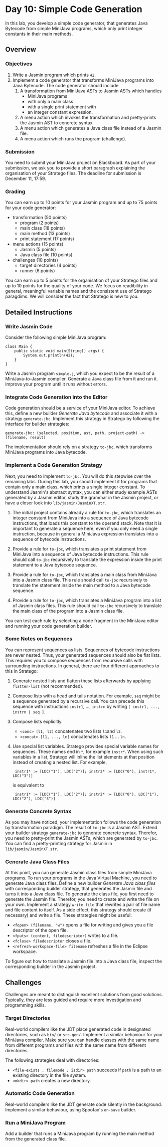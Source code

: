 # Day 10: Simple Code Generation

In this lab, you develop a simple code generator, that generates Java Bytecode from simple MiniJava programs, which only print integer constants in their main methods.

## Overview

### Objectives

1. Write a Jasmin program which prints `42`.
2. Implement a code generator that transforms MiniJava programs into Java Bytecode.
The code generator should include
    1. A transformation from MiniJava ASTs to Jasmin ASTs which handles 
        * MiniJava programs 
        * with only a main class 
        * with a single print statement with
        * an integer constant expression.
    2. A menu action which invokes the transformation and pretty-prints the Jasmin AST to concrete syntax.
    3. A menu action which generates a Java class file instead of a Jasmin file.
    4. A menu action which runs the program (challenge).

### Submission

You need to submit your MiniJava project on Blackboard. As part of your submission, we ask you to provide a short paragraph explaining the organisation of your Stratego files. The deadline for submission is December 11, 17:59.

### Grading

You can earn up to 10 points for your Jasmin program and up to 75 points for your code generator:

* transformation (50 points)
    * program (2 points)
    * main class (18 points)
    * main method (13 points)
    * print statement (17 points)
* menu actions (15 points)
    * Jasmin (5 points)
    * Java class file (10 points)
* challenges (10 points)
    * target directories (4 points)
    * runner (6 points)

You can earn up to 5 points for the organisation of your Stratego files and up to 10 points for the quality of your code. We focus on readibility in general, meaningful variable names and the consistent use of Stratego paragdims. 
We will consider the fact that Stratego is new to you.

## Detailed Instructions

### Write Jasmin Code

Consider the following simple MiniJava program:

    class Main {
        public static void main(String[] args) {
            System.out.println(42);
        }
    }

Write a Jasmin program `simple.j`, which you expect to be the result of a MiniJava-to-Jasmin compiler. 
Generate a Java class file from it and run it. 
Improve your program until it runs without errors.

### Integrate Code Generation into the Editor

Code generation should be a service of your MiniJava editor. To achieve this, define a new builder *Generate Java bytecode* and associate it with a strategy `generate-jbc`. Implement this strategy in Stratego by following the interface for builder strategies:

    generate-jbc: (selected, position, ast, path, project-path) -> (filename, result)

The implementation  should rely on a strategy `to-jbc`, which transforms MiniJava programs into Java bytecode. 

### Implement a Code Generation Strategy

Next, you need to implement `to-jbc`. You will do this stepwise over the remaining labs. During this lab, you should implement it for programs that contain only a main class, which prints a single integer constant. To understand Jasmin's abstract syntax, you can either study example ASTs generated by a Jasmin editor, study the grammar in the Jasmin project, or have a closer look into `lib/jasmin/JasminXT.str`.

1. The initial project contains already a rule for `to-jbc`, which translates an integer constant from MiniJava into a sequence of Java bytecode instructions, that loads this constant to the operand stack. Note that it is important to generate a sequence here, even if you only need a single instruction, because in general a MiniJava expression translates into a sequence of bytecode instructions.

2. Provide a rule for `to-jbc`, which translates a print statement from MiniJava into a sequence of Java bytecode instructions. This rule should call `to-jbc` recursively to translate the expression inside the print statement to a Java bytecode sequence. 

3. Provide a rule for `to-jbc`, which translates a main class from MiniJava into a Jasmin class file. This rule should call `to-jbc` recursively to translate the statement inside the main method to a Java bytecode sequence.

4. Provide a rule for `to-jbc`, which translates a MiniJava program into a list of Jasmin class files. This rule should call `to-jbc` recursively to translate the main class of the program into a Jasmin class file.
 
You can test each rule by selecting a code fragment in the MiniJava editor and running your code generation builder.

### Some Notes on Sequences

You can represent sequences as lists. Sequences of bytecode instructions are never nested. Thus, your generated sequences should also be flat lists. This requires you to compose sequences from recursive calls with surrounding instructions. In general, there are four different approaches to this in Stratego:

1. Generate nested lists and flatten these lists afterwards by applying `flatten-list` (not recommended).

2. Compose lists with a head and tails notation. For example, `seq` might be a sequence generated by a recursive call. You can precede this sequence with instructions `instr1`, ..., `instrn` by writing `[ instr1, ..., instrn | seq ]`. 

3. Compose lists explicitly. 
    * `<conc> (l1, l2)` concatenates two lists `l1`and `l2`.
    *  `<concat> [l1, ..., ln]` concatenates lists `l1` ... `ln`.  

4. Use special list variables. Stratego provides special variable names for sequences. These names end in `*`, for example `instr*`. When using such variables in a list, Stratego will inline the list elements at that position instead of creating a nested list. For example, 

        instr1* := [LDC("1"), LDC("2")]; instr2* := [LDC("0"), instr1*, LDC("3")]

    is equivalent to

        instr1* := [LDC("1"), LDC("2")]; instr2* := [LDC("0"), LDC("1"), LDC("2"), LDC("3")]

### Generate Concrete Syntax

As you may have noticed, your implementation follows the code generation by transformation paradigm. The result of `to-jbc` is a Jasmin AST. Extend your builder strategy `generate-jbc` to generate concrete syntax. Therefor, you need to pretty-print the Jasmin ASTs, which are generated by `to-jbc`. You can find a pretty-printing strategy for Jasmin in `lib/jasmin/JasminXT.str`.

### Generate Java Class Files

At this point, you can generate Jasmin class files from simple MiniJava programs. To run your programs in the Java Virtual Machine, you need to generate Java class files. Define a new builder *Generate Java class files* with corresponding builder strategy, that generates the Jasmin file and turns it into a Java class file. To generate the class file, you first need to generate the Jasmin file.  Therefor, you need to create and write the file on your own. Implement a strategy `write-file` that rewrites a pair of file name and file content to itself. As a side effect, this strategy should create (if necessary) and write a file. These strategies might be useful: 

* `<fopen> (filename, "w")` opens a file for writing and gives you a file descriptor of the open file.
* `<fputs> (content, filedescriptor)` writes to a file.
* `<fclose> filedescriptor` closes a file.
* `<refresh-workspace-file> filename` refreshes a file in the Eclipse workspace. 

To figure out how to translate a Jasmin file into a Java class file, inspect the corresponding builder in the Jasmin project.

## Challenges

Challenges are meant to distinguish excellent solutions from good solutions. Typically, they are less guided and require more investigation and programming skills.

### Target Directories

Real-world compilers like the JDT place generated code in designated directories, such as `bin/` or `src-gen/`. Implement a similar behaviour for your MiniJava compiler. Make sure you can handle classes with the same name from different programs and files with the same name from different directories.

The following strategies deal with directories:

* `<file-exists ; filemode ; isdir> path` succeeds if `path` is a path to an existing directory in the file system.
* `<mkdir> path` creates a new directory.

### Automatic Code Generation

Real-world compilers like the JDT generate code silently in the background. Implement a similar behaviour, using Spoofax's `on-save` builder. 

### Run a MiniJava Program

Add a builder that runs a MiniJava program by running the main method from the generated class file.

